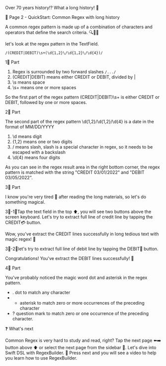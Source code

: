 Over 70 years history⁉️ What a long history! 🤔

🔖 Page 2 - QuickStart: Common Regex with long history

A common regex pattern is made up of a combination of characters and operators that define the search criteria. 🔍🧑‍💻 

let's look at the regex pattern in the TextField.

```regex
/(CREDIT|DEBIT)\s+(\d{1,2}\/\d{1,2}\/\d{4})/
```

1⃣️ Part

1. Regex is surrounded by two forward slashes `/.../`
2. (CREDIT|DEBIT) means either CREDIT or DEBIT, divided by |
3. \s means space
4. \s+ means one or more spaces

So the first part of the regex pattern (CREDIT|DEBIT)\s+ is either CREDIT or DEBIT, followed by one or more spaces.

2⃣️ Part

The second part of the regex pattern \d{1,2}\/\d{1,2}\/\d{4} is a date in the format of MM/DD/YYYY

1. \d means digit
2. {1,2} means one or two digits
3. \/ means slash, slash is a special character in regex, so it needs to be escaped with a backslash
4. \d{4} means four digits

As you can see in the regex result area in the right bottom corner, the regex pattern is matched with the string "CREDIT 03/01/2022" and "DEBIT 03/05/2022".

3⃣️ Part

I know you're very tired 🥱 after reading the long materials, so let's do something magical. 

3⃣️-1⃣️Tap the text field in the top ⬆️, you will see two buttons above the screen keyboard. Let's try to extract full line of credit line by tapping the CREDIT💳 button.

Wow, you've extract the CREDIT lines successfully in long tedious text with magic regex! 🎉

3⃣️-2⃣️let's try to extract full line of debit line by tapping the DEBIT🏦 button.

Congratulations! You've extract the DEBIT lines successfully! 🎉

4⃣️ Part

You've probably noticed the magic word dot and asterisk in the regex pattern.

- . dot to match any character 
- * asterisk to match zero or more occurrences of the preceding character
- ? question mark to match zero or one occurrence of the preceding character.

❓ What's next

Common Regex is very hard to study and read, right? Tap the next page ⬅️➡️ button above ⬆️ or select the next page from the sidebar 📑. Let's dive into Swift DSL with RegexBuilder. 🚀 Press next and you will see a video to help you learn how to use RegexBuilder.
